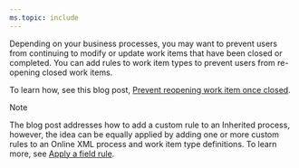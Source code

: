 ```yaml
---
ms.topic: include
---
```


<a id="restrict-modification-closed-wi" />

Depending on your business processes, you may want to prevent users from continuing to modify or update work items that have been closed or completed. You can add rules to work item types to prevent users from re-opening closed work items. 

To learn how, see this blog post, [Prevent reopening work item once closed](https://devblogs.microsoft.com/premier-developer/prevent-reopening-work-item-once-closed-azure-devops-with-video/).

> [!NOTE] 
> The blog post addresses how to add a custom rule to an Inherited process, however, the idea can be equally applied by adding one or more custom rules to an Online XML process and work item type definitions. To learn more, see [Apply a field rule](/azure/devops/reference/xml/apply-rule-work-item-field).  